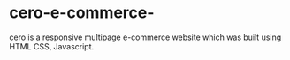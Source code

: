 # cero-e-commerce-
cero is a responsive multipage e-commerce website which was built using HTML CSS, Javascript. 
